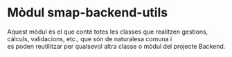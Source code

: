 # Mòdul smap-backend-utils

Aquest mòdul és el que conté totes les classes que realitzen gestions, càlculs, validacions, etc., que són de naturalesa comuna i  
es poden reutilitzar per qualsevol altra classe o mòdul del projecte Backend. 

